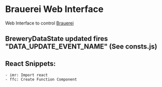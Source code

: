 # Brauerei Web Interface

Web Interface to control [Brauerei](https://github.com/Dhalion/Brauerei)

## BreweryDataState updated fires "DATA_UPDATE_EVENT_NAME" (See consts.js)

## React Snippets:
    - imr: Import react
    - ffc: Create Function Component